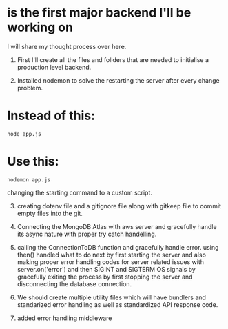 #  is the first major backend I'll be working on 

I will share my thought process over here.

1. First I'll create all the files and follders that are needed to initialise a production level backend.

2. Installed nodemon to solve the restarting the server after every change problem.

  # Instead of this:
    node app.js

  # Use this:
    nodemon app.js

  changing the starting command to a custom script.

3. creating dotenv file and a gitignore file along with gitkeep file to commit empty files into the git.

4. Connecting the MongoDB Atlas with aws server and gracefully handle its async nature with proper try catch handelling.

5. calling the ConnectionToDB function and gracefully handle error. using then() handled what to do next by first starting the server and also making proper error handling codes for server related issues with server.on('error') and then SIGINT and SIGTERM OS signals by gracefully exiting the process by first stopping the server and disconnecting the database connection.

6. We should create multiple utility files which will have bundlers and standarized error handling as well as standardized API response code.

7. added error handling middleware
